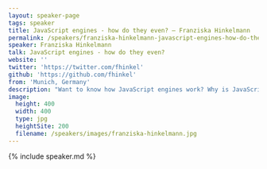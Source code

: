 ```yaml
---
layout: speaker-page
tags: speaker
title: JavaScript engines - how do they even? – Franziska Hinkelmann
permalink: /speakers/franziska-hinkelmann-javascript-engines-how-do-they-even.html
speaker: Franziska Hinkelmann
talk: JavaScript engines - how do they even?
website: ''
twitter: 'https://twitter.com/fhinkel'
github: 'https://github.com/fhinkel'
from: 'Munich, Germany'
description: "Want to know how JavaScript engines work? Why is JavaScript so fast? What is just-in-time compilation? We'll look at basic concepts of compilers, challenges posed by modern JavaScript, and how to write compiler-friendly JavaScript. "
image:
  height: 400
  width: 400
  type: jpg
  heightSite: 200
  filename: /speakers/images/franziska-hinkelmann.jpg
---
```


{% include speaker.md %}
